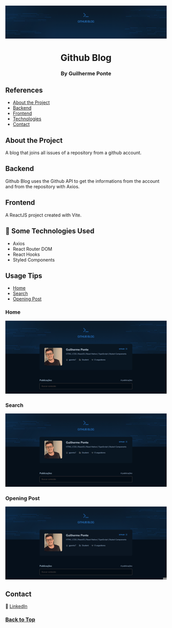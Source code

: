 <p align="center">
  <a href="https://github.com/gponte7/github-blog">
    <img src="https://raw.githubusercontent.com/gponte7/github-blog/main/src/assets/cover.png" alt="Logo">
  </a>
  <h1 align="center">Github Blog</h1>
  <h3 align="center">By Guilherme Ponte</h3>
</p>


## References

 - [About the Project](#about-the-project)
 - [Backend](#backend)
 - [Frontend](#frontend)
 - [Technologies](#-some-technologies-used)
 - [Contact](#contact)

## About the Project

A blog that joins all issues of a repository from a github account.
## Backend

Github Blog uses the Github API to get the informations from the account and from the repository with Axios. 
## Frontend

A ReactJS project created with Vite.
## 🚀 Some Technologies Used

- Axios
- React Router DOM
- React Hooks
- Styled Components
## Usage Tips

- [Home](#home)
- [Search](#search)
- [Opening Post](#opening-post)
### Home

![Home](https://raw.githubusercontent.com/gponte7/github-blog/main/src/assets/Home.gif)
### Search

![Search](https://raw.githubusercontent.com/gponte7/github-blog/main/src/assets/Search.gif)
### Opening Post

![Opening](https://raw.githubusercontent.com/gponte7/github-blog/main/src/assets/OpeningPost.gif)


## Contact

:link: [LinkedIn](https://www.linkedin.com/in/guilhermeponte7/)

### [Back to Top](#references)
